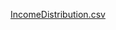 [IncomeDistribution.csv](https://github.com/user-attachments/files/17612811/IncomeDistribution.csv)
